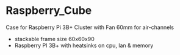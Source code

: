 # Raspberry_Cube
Case for Raspberry Pi 3B+ Cluster with Fan 60mm for air-channels

- stackable frame size 60x60x90
- Raspberry PI 3B+ with heatsinks on cpu, lan & memory

